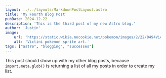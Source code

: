 ```yaml
---
layout: ../../layouts/MarkdownPostLayout.astro
title: 'My Fourth Blog Post'
pubDate: 2024-12-22
description: 'This is the third post of my new Astro blog.'
author: 'Justin'
image:
    url: 'https://static.wikia.nocookie.net/pokemon/images/2/22/0494Victini_BW_anime.png'
    alt: 'Victini pokemon sprite art.'
tags: ["astro", "blogging", "successes"]
---
```

This post should show up with my other blog posts, because `import.meta.glob()` is returning a list of all my posts in order to create my list.